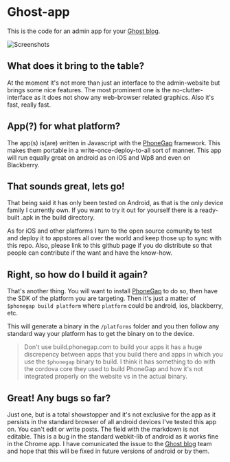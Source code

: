 Ghost-app
=========

This is the code for an admin app for your [Ghost blog](http://ghost.org).

![Screenshots](https://raw.github.com/Litterfeldt/Ghost-app/master/screenshots/android/collage.jpg)

What does it bring to the table?
-------------
At the moment it's not more than just an interface to the admin-website but brings some nice features. The most prominent one is the no-clutter-interface as it does not show any web-browser related graphics. Also it's fast, really fast.

App(?) for what platform?
-------------
The app(s) is(are) written in Javascript with the [PhoneGap](http://phonegap.com/) framework. This makes them portable in a write-once-deploy-to-all sort of manner. This app will run equally great on android as on iOS and Wp8 and even on Blackberry. 

That sounds great, lets go! 
-------------
That being said it has only been tested on Android, as that is the only device family I currently own. 
If you want to try it out for yourself there is a ready-built .apk in the build directory. 

As for iOS and other platforms I turn to the open source comunity to test and deploy it to appstores all over the world and keep those up to sync with this repo. Also, please link to this github page if you do distribute so that people can contribute if the want and have the know-how.

Right, so how do I build it again?
-------------
That's another thing. You will want to install [PhoneGap](http://phonegap.com/) to do so, then have the SDK of the platform you are targeting. Then it's just a matter of ```$phonegap build platform``` where ```platform``` could be android, ios, blackberry, etc.

This will generate a binary in the ```/platforms``` folder and you then follow any standard way your platform has to get the binary on to the device.

> Don't use build.phonegap.com to build your apps it has a huge discrepency between apps that you build there and apps in which you use the ```$phonegap``` binary to build. I think it has something to do with the cordova core they used to build PhoneGap and how it's not integrated properly on the website vs in the actual binary.  

Great! Any bugs so far?
------------
Just one, but is a total showstopper and it's not exclusive for the app as it persists in the standard browser of all android devices I've tested this app on. You can't edit or write posts. The field with the markdown is not editable. This is a bug in the standard webkit-lib of android as it works fine in the Chrome app. I have comunicated the issue to the [Ghost blog](http://ghost.org) team and hope that this will be fixed in future versions of android or by them. 
